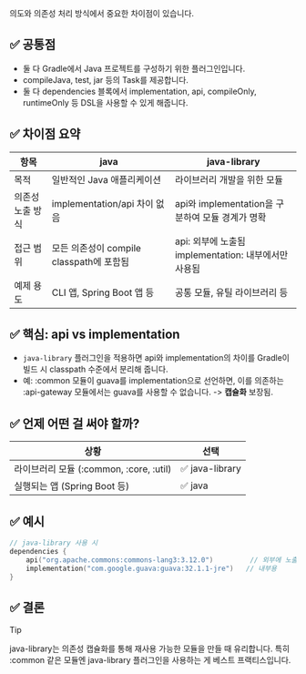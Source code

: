 의도와 의존성 처리 방식에서 중요한 차이점이 있습니다.

## ✅ 공통점

- 둘 다 Gradle에서 Java 프로젝트를 구성하기 위한 플러그인입니다.
- compileJava, test, jar 등의 Task를 제공합니다.
- 둘 다 dependencies 블록에서 implementation, api, compileOnly, runtimeOnly 등 DSL을 사용할 수 있게 해줍니다.

## ✅ 차이점 요약

| 항목        | java                           | java-library                                |
|-----------|--------------------------------|---------------------------------------------|
| 목적        | 일반적인 Java 애플리케이션               | 라이브러리 개발을 위한 모듈                             |
| 의존성 노출 방식 | implementation/api 차이 없음       | api와 implementation을 구분하여 모듈 경계가 명확         |
| 접근 범위     | 모든 의존성이 compile classpath에 포함됨 | api: 외부에 노출됨<br/> implementation: 내부에서만 사용됨 |
| 예제 용도     | CLI 앱, Spring Boot 앱 등         | 공통 모듈, 유틸 라이브러리 등                           |

## ✅ 핵심: api vs implementation

- `java-library` 플러그인을 적용하면 api와 implementation의 차이를 Gradle이 빌드 시 classpath 수준에서 분리해 줍니다.
- 예: :common 모듈이 guava를 implementation으로 선언하면, 이를 의존하는 :api-gateway 모듈에서는 guava를 사용할 수 없습니다. -> **캡슐화** 보장됨.

## ✅ 언제 어떤 걸 써야 할까?

| 상황                               | 선택             |
|----------------------------------|----------------|
| 라이브러리 모듈 (:common, :core, :util) | ✅ java-library |
| 실행되는 앱 (Spring Boot 등)           | ✅ java         |

## ✅ 예시

```kotlin
// java-library 사용 시
dependencies {
    api("org.apache.commons:commons-lang3:3.12.0")         // 외부에 노출됨
    implementation("com.google.guava:guava:32.1.1-jre")   // 내부용
}
```

## ✅ 결론

> [!TIP]  
> java-library는 의존성 캡슐화를 통해 재사용 가능한 모듈을 만들 때 유리합니다.
> 특히 :common 같은 모듈엔 java-library 플러그인을 사용하는 게 베스트 프랙티스입니다.

